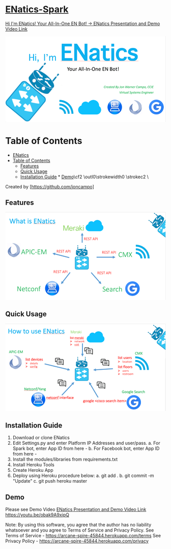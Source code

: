 # [ENatics-Spark](https://youtu.be/obak9A9xipQ)

[Hi I'm ENatics! Your All-In-One EN Bot! -> ENatics Presentation and Demo Video Link](https://youtu.be/obak9A9xipQ)

![alt tag](images/main.png)

Table of Contents
=================

   * [ENatics](#enatics)
   * [Table of Contents](#table-of-contents)
      * [Features](#features)
      * [Quick Usage](#quick-usage)
      * [Installation Guide](#installation-guide)
    * [Demo](#demo)\cf2 \outl0\strokewidth0 \strokec2 \

Created by [https://github.com/joncampo]

## Features
![alt tag](images/what_is.png)

## Quick Usage

![alt tag](images/how_to_use.png)

## Installation Guide

1. Download or clone ENatics
2. Edit Settings.py and enter Platform IP Addresses and user/pass.
	a. For Spark bot, enter App ID from here - 
	b. For Facebook bot, enter App ID from here - 
3. Install the modules/libraries from requirements.txt
4. Install Heroku Tools
5. Create Heroku App
6. Deploy using Heroku procedure below:
	a. git add .
	b. git commit -m "Update"
	c. git push heroku master


## Demo
Please see Demo Video
[ENatics Presentation and Demo Video Link](https://youtu.be/obak9A9xipQ)
https://youtu.be/obak9A9xipQ

Note: By using this software, you agree that the author has no liability whatsoever and you agree to Terms of Service and Privacy Policy. 
See Terms of Service - https://arcane-spire-45844.herokuapp.com/terms
See Privacy Policy - https://arcane-spire-45844.herokuapp.com/privacy
